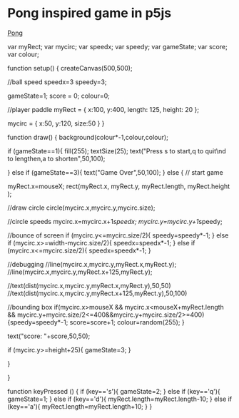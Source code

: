 # Pong inspired game in p5js
[Pong](https://benjaminfox1.github.io/Pong/)

var myRect;
var mycirc;
var speedx;
var speedy;
var gameState;
var score;
var colour;

function setup() {
  createCanvas(500,500);

  //ball speed
  speedx=3
  speedy=3;

  gameState=1;
  score = 0;
  colour=0;
  
  //player paddle
  myRect = {
    x:100,
    y:400,
    length: 125,
    height: 20
  };

  mycirc = {
    x:50,
    y:120,
    size:50
  }
}

function draw() {
  background(colour*-1,colour,colour);

  if (gameState==1){
    fill(255);
    textSize(25);
    text("Press s to start,q to quit\nd to lengthen,a to shorten",50,100);

  } else if (gameState==3){
    text("Game Over",50,100);
  } else {
  // start game

  myRect.x=mouseX;
  rect(myRect.x,
    myRect.y,
    myRect.length,
    myRect.height
  );

  //draw circle
  circle(mycirc.x,mycirc.y,mycirc.size);

  //circle speeds
  mycirc.x=mycirc.x+1*speedx;
  mycirc.y=mycirc.y+1*speedy;

  //bounce of screen
  if (mycirc.y<=mycirc.size/2){
    speedy=speedy*-1;
  } else if (mycirc.x>=width-mycirc.size/2){
    speedx=speedx*-1;
  } else if (mycirc.x<=mycirc.size/2){
    speedx=speedx*-1;
  } 
  
  //debugging
  //line(mycirc.x,mycirc.y,myRect.x,myRect.y);
  //line(mycirc.x,mycirc.y,myRect.x+125,myRect.y);

  //text(dist(mycirc.x,mycirc.y,myRect.x,myRect.y),50,50)
  //text(dist(mycirc.x,mycirc.y,myRect.x+125,myRect.y),50,100)

  //bounding box
  if(mycirc.x>mouseX && 
    mycirc.x<mouseX+myRect.length && 
    mycirc.y+mycirc.size/2<=400&&mycirc.y+mycirc.size/2>=400)
    {speedy=speedy*-1;
    score=score+1;
    colour=random(255);
  }

  text("score: "+score,50,50);
    
  if (mycirc.y>=height+25){
      gameState=3;
    } 

}

}

function keyPressed () {
  if (key=='s'){
    gameState=2;
  } else if (key=='q'){
    gameState=1;
  } else if (key=='d'){
    myRect.length=myRect.length-10;
  } else if (key=='a'){
    myRect.length=myRect.length+10;
  } 
}
